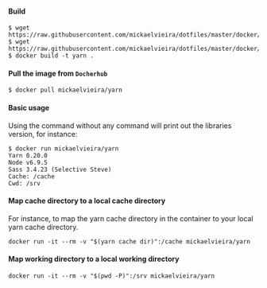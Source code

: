 #### Build

```
$ wget https://raw.githubusercontent.com/mickaelvieira/dotfiles/master/docker/yarn/Dockerfile
$ wget https://raw.githubusercontent.com/mickaelvieira/dotfiles/master/docker/yarn/script.sh
$ docker build -t yarn .
```

#### Pull the image from `Docherhub`

```
$ docker pull mickaelvieira/yarn
```

#### Basic usage

Using the command without any command will print out the libraries version, for instance:

```
$ docker run mickaelvieira/yarn
Yarn 0.20.0
Node v6.9.5
Sass 3.4.23 (Selective Steve)
Cache: /cache
Cwd: /srv
```

#### Map cache directory to a local cache directory

For instance, to map the yarn cache directory in the container to your local yarn cache directory.

```
docker run -it --rm -v "$(yarn cache dir)":/cache mickaelvieira/yarn
```

#### Map working directory to a local working directory

```
docker run -it --rm -v "$(pwd -P)":/srv mickaelvieira/yarn
```
